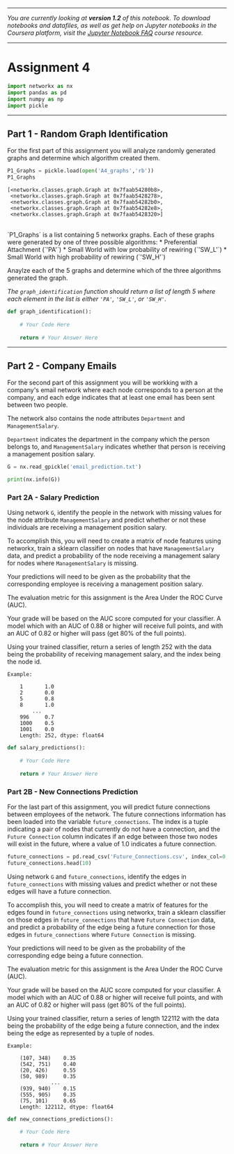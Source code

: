
---

_You are currently looking at **version 1.2** of this notebook. To download notebooks and datafiles, as well as get help on Jupyter notebooks in the Coursera platform, visit the [Jupyter Notebook FAQ](https://www.coursera.org/learn/python-social-network-analysis/resources/yPcBs) course resource._

---

# Assignment 4


```python
import networkx as nx
import pandas as pd
import numpy as np
import pickle
```

---

## Part 1 - Random Graph Identification

For the first part of this assignment you will analyze randomly generated graphs and determine which algorithm created them.


```python
P1_Graphs = pickle.load(open('A4_graphs','rb'))
P1_Graphs

```




    [<networkx.classes.graph.Graph at 0x7faab54280b8>,
     <networkx.classes.graph.Graph at 0x7faab5428278>,
     <networkx.classes.graph.Graph at 0x7faab54282b0>,
     <networkx.classes.graph.Graph at 0x7faab54282e8>,
     <networkx.classes.graph.Graph at 0x7faab5428320>]



<br>
`P1_Graphs` is a list containing 5 networkx graphs. Each of these graphs were generated by one of three possible algorithms:
* Preferential Attachment (`'PA'`)
* Small World with low probability of rewiring (`'SW_L'`)
* Small World with high probability of rewiring (`'SW_H'`)

Anaylze each of the 5 graphs and determine which of the three algorithms generated the graph.

*The `graph_identification` function should return a list of length 5 where each element in the list is either `'PA'`, `'SW_L'`, or `'SW_H'`.*


```python
def graph_identification():
    
    # Your Code Here
    
    return # Your Answer Here
```

---

## Part 2 - Company Emails

For the second part of this assignment you will be workking with a company's email network where each node corresponds to a person at the company, and each edge indicates that at least one email has been sent between two people.

The network also contains the node attributes `Department` and `ManagementSalary`.

`Department` indicates the department in the company which the person belongs to, and `ManagementSalary` indicates whether that person is receiving a management position salary.


```python
G = nx.read_gpickle('email_prediction.txt')

print(nx.info(G))
```

### Part 2A - Salary Prediction

Using network `G`, identify the people in the network with missing values for the node attribute `ManagementSalary` and predict whether or not these individuals are receiving a management position salary.

To accomplish this, you will need to create a matrix of node features using networkx, train a sklearn classifier on nodes that have `ManagementSalary` data, and predict a probability of the node receiving a management salary for nodes where `ManagementSalary` is missing.



Your predictions will need to be given as the probability that the corresponding employee is receiving a management position salary.

The evaluation metric for this assignment is the Area Under the ROC Curve (AUC).

Your grade will be based on the AUC score computed for your classifier. A model which with an AUC of 0.88 or higher will receive full points, and with an AUC of 0.82 or higher will pass (get 80% of the full points).

Using your trained classifier, return a series of length 252 with the data being the probability of receiving management salary, and the index being the node id.

    Example:
    
        1       1.0
        2       0.0
        5       0.8
        8       1.0
            ...
        996     0.7
        1000    0.5
        1001    0.0
        Length: 252, dtype: float64


```python
def salary_predictions():
    
    # Your Code Here
    
    return # Your Answer Here
```

### Part 2B - New Connections Prediction

For the last part of this assignment, you will predict future connections between employees of the network. The future connections information has been loaded into the variable `future_connections`. The index is a tuple indicating a pair of nodes that currently do not have a connection, and the `Future Connection` column indicates if an edge between those two nodes will exist in the future, where a value of 1.0 indicates a future connection.


```python
future_connections = pd.read_csv('Future_Connections.csv', index_col=0, converters={0: eval})
future_connections.head(10)
```

Using network `G` and `future_connections`, identify the edges in `future_connections` with missing values and predict whether or not these edges will have a future connection.

To accomplish this, you will need to create a matrix of features for the edges found in `future_connections` using networkx, train a sklearn classifier on those edges in `future_connections` that have `Future Connection` data, and predict a probability of the edge being a future connection for those edges in `future_connections` where `Future Connection` is missing.



Your predictions will need to be given as the probability of the corresponding edge being a future connection.

The evaluation metric for this assignment is the Area Under the ROC Curve (AUC).

Your grade will be based on the AUC score computed for your classifier. A model which with an AUC of 0.88 or higher will receive full points, and with an AUC of 0.82 or higher will pass (get 80% of the full points).

Using your trained classifier, return a series of length 122112 with the data being the probability of the edge being a future connection, and the index being the edge as represented by a tuple of nodes.

    Example:
    
        (107, 348)    0.35
        (542, 751)    0.40
        (20, 426)     0.55
        (50, 989)     0.35
                  ...
        (939, 940)    0.15
        (555, 905)    0.35
        (75, 101)     0.65
        Length: 122112, dtype: float64


```python
def new_connections_predictions():
    
    # Your Code Here
    
    return # Your Answer Here
```
